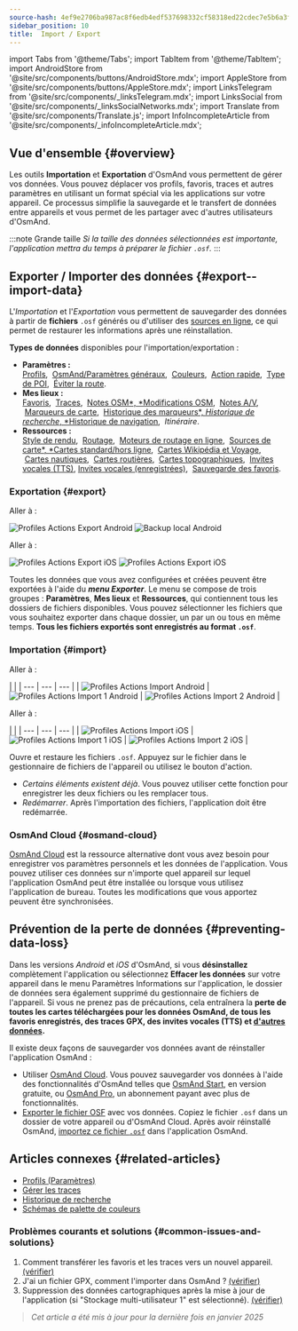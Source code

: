 ```yaml
---
source-hash: 4ef9e2706ba987ac8f6edb4edf537698332cf58318ed22cdec7e5b6a3f6d10de
sidebar_position: 10
title:  Import / Export
---
```

import Tabs from '@theme/Tabs';
import TabItem from '@theme/TabItem';
import AndroidStore from '@site/src/components/buttons/AndroidStore.mdx';
import AppleStore from '@site/src/components/buttons/AppleStore.mdx';
import LinksTelegram from '@site/src/components/_linksTelegram.mdx';
import LinksSocial from '@site/src/components/_linksSocialNetworks.mdx';
import Translate from '@site/src/components/Translate.js';
import InfoIncompleteArticle from '@site/src/components/_infoIncompleteArticle.mdx';


## Vue d'ensemble {#overview}

Les outils **Importation** et **Exportation** d'OsmAnd vous permettent de gérer vos données. Vous pouvez déplacer vos profils, favoris, traces et autres paramètres en utilisant un format spécial via les applications sur votre appareil. Ce processus simplifie la sauvegarde et le transfert de données entre appareils et vous permet de les partager avec d'autres utilisateurs d'OsmAnd.

:::note Grande taille
*Si la taille des données sélectionnées est importante, l'application mettra du temps à préparer le fichier `.osf`.*
:::


## Exporter / Importer des données {#export--import-data}

L'*Importation* et l'*Exportation* vous permettent de sauvegarder des données à partir de **fichiers** `.osf` générés ou d'utiliser des [sources en ligne](../map/raster-maps.md), ce qui permet de restaurer les informations après une réinstallation.

**Types de données** disponibles pour l'importation/exportation :

- **Paramètres :**  
        [Profils](../personal/profiles.md#actions), &nbsp;[OsmAnd/Paramètres généraux](../personal/global-settings.md), &nbsp;[Couleurs](../personal/color-palette-schemes.md), &nbsp;[Action rapide](../widgets/quick-action.md), &nbsp;[Type de POI](../map/point-layers-on-map.md#poi-types), &nbsp;[Éviter la route](../map/map-context-menu.md#avoid-road).
- **Mes lieux :**  
        [Favoris](../personal/favorites.md#export--import), &nbsp;[Traces](../personal/tracks/manage-tracks.md#import--export-track), &nbsp;[Notes OSM*, *Modifications OSM](../plugins/osm-editing.md#create--modify-poi), &nbsp;[Notes A/V](../plugins/audio-video-notes.md), &nbsp;[Marqueurs de carte](../personal/markers.md), &nbsp;[Historique des marqueurs*, *Historique de recherche*, *Historique de navigation](../personal/global-settings.md#history), &nbsp;*Itinéraire*.
- **Ressources :**  
        [Style de rendu](../map/vector-maps.md#custom-map-style), &nbsp;[Routage](../navigation/routing/osmand-routing.md), &nbsp;[Moteurs de routage en ligne](../navigation/routing/online-routing.md), &nbsp;[Sources de carte*, *Cartes standard/hors ligne](../map/raster-maps.md), &nbsp;[Cartes Wikipédia et Voyage](../plan-route/travel-guides.md), &nbsp;[Cartes nautiques](../plugins/nautical-charts.md), &nbsp;[Cartes routières](../map/vector-maps.md#road-style), &nbsp;[Cartes topographiques](../plugins/topography.md), &nbsp;[Invites vocales (TTS)](../navigation/guidance/voice-navigation.md#tts-text-to-speech), [Invites vocales (enregistrées)](../navigation/guidance/voice-navigation.md#recorded-voice-prompts), &nbsp;[Sauvegarde des favoris](../personal/favorites.md#automatic-favorites-backup).


### Exportation {#export}

<Tabs groupId="operating-systems">

<TabItem value="android" label="Android">

Aller à : *<Translate android="true" ids="shared_string_menu,shared_string_settings,import_export,export_to_file"/>*  

![Profiles Actions Export Android](@site/static/img/personal/profiles/profile_actions_export_1_andr.png) ![Backup local Android](@site/static/img/personal/profiles/profile_actions_export_2_andr.png)  

</TabItem>

<TabItem value="ios" label="iOS">

Aller à : *<Translate ios="true" ids="shared_string_menu,shared_string_settings,local_backup,backup_into_file"/>*

![Profiles Actions Export iOS](@site/static/img/personal/profiles/profile_actions_export_1_ios.png)   ![Profiles Actions Export iOS](@site/static/img/personal/profiles/profile_actions_export_2_ios.png)

</TabItem>

</Tabs>

Toutes les données que vous avez configurées et créées peuvent être exportées à l'aide du ***menu Exporter***. Le menu se compose de trois groupes : **Paramètres**, **Mes lieux** et **Ressources**, qui contiennent tous les dossiers de fichiers disponibles. Vous pouvez sélectionner les fichiers que vous souhaitez exporter dans chaque dossier, un par un ou tous en même temps. **Tous les fichiers exportés sont enregistrés au format `.osf`**.  


### Importation {#import}

<Tabs groupId="operating-systems">

<TabItem value="android" label="Android">

Aller à : *<Translate android="true" ids="shared_string_menu,shared_string_settings,import_export,shared_string_import"/>*  

| |
| --- | --- | --- |
| ![Profiles Actions Import Android](@site/static/img/personal/profiles/profile_actions_import_android.png) | ![Profiles Actions Import 1 Android](@site/static/img/personal/profiles/profile_actions_import_1_android.png) | ![Profiles Actions Import 2 Android](@site/static/img/personal/profiles/profile_actions_import_2_android.png) |

</TabItem>

<TabItem value="ios" label="iOS">

Aller à : *<Translate ios="true" ids="shared_string_menu,shared_string_settings,local_backup,restore_from_file"/>*  

| |
| --- | --- | --- |
| ![Profiles Actions Import iOS](@site/static/img/personal/profiles/profile_actions_import_ios.png) | ![Profiles Actions Import 1 iOS](@site/static/img/personal/profiles/profile_actions_import_1_ios.png) | ![Profiles Actions Import 2 iOS](@site/static/img/personal/profiles/profile_actions_import_2_ios.png) |

</TabItem>

</Tabs>

Ouvre et restaure les fichiers `.osf`. Appuyez sur le fichier dans le gestionnaire de fichiers de l'appareil ou utilisez le bouton d'action.

- *Certains éléments existent déjà*. Vous pouvez utiliser cette fonction pour enregistrer les deux fichiers ou les remplacer tous.
- *Redémarrer*. Après l'importation des fichiers, l'application doit être redémarrée.


### OsmAnd Cloud {#osmand-cloud}

[OsmAnd Cloud](../personal/osmand-cloud.md) est la ressource alternative dont vous avez besoin pour enregistrer vos paramètres personnels et les données de l'application. Vous pouvez utiliser ces données sur n'importe quel appareil sur lequel l'application OsmAnd peut être installée ou lorsque vous utilisez l'application de bureau. Toutes les modifications que vous apportez peuvent être synchronisées.


## Prévention de la perte de données {#preventing-data-loss}

Dans les versions *Android* et *iOS* d'OsmAnd, si vous **désinstallez** complètement l'application ou sélectionnez **Effacer les données** sur votre appareil dans le menu Paramètres Informations sur l'application, le dossier de données sera également supprimé du gestionnaire de fichiers de l'appareil. Si vous ne prenez pas de précautions, cela entraînera la **perte de toutes les cartes téléchargées pour les données OsmAnd, de tous les favoris enregistrés, des traces GPX, des invites vocales (TTS) et [d'autres données](#export--import-data).**

Il existe deux façons de sauvegarder vos données avant de réinstaller l'application OsmAnd :

- Utiliser [OsmAnd Cloud](#osmand-cloud). Vous pouvez sauvegarder vos données à l'aide des fonctionnalités d'OsmAnd telles que [OsmAnd Start](../personal/osmand-cloud.md#osmand-start), en version gratuite, ou [OsmAnd Pro](../purchases/index.md), un abonnement payant avec plus de fonctionnalités.
- [Exporter le fichier OSF](#export) avec vos données. Copiez le fichier `.osf` dans un dossier de votre appareil ou d'OsmAnd Cloud. Après avoir réinstallé OsmAnd, [importez ce fichier `.osf`](#import) dans l'application OsmAnd.


## Articles connexes {#related-articles}

- [Profils (Paramètres)](./profiles.md)
- [Gérer les traces](../personal/tracks/manage-tracks.md#import--export-track)
- [Historique de recherche](../search/search-history.md#export-and-share)
- [Schémas de palette de couleurs](../personal/color-palette-schemes.md)

### Problèmes courants et solutions {#common-issues-and-solutions}

1. Comment transférer les favoris et les traces vers un nouvel appareil. [(vérifier)](../troubleshooting/setup.md#how-to-transfer-favorites-and-tracks-to-a-new-device)
2. J'ai un fichier GPX, comment l'importer dans OsmAnd ? [(vérifier)](../troubleshooting/setup.md#i-have-a-gpx-file-how-do-i-import-it-into-osmand)
3. Suppression des données cartographiques après la mise à jour de l'application (si "Stockage multi-utilisateur 1" est sélectionné). [(vérifier)](../troubleshooting/maps-data#deleting-map-data-after-the-app-update-if-multiuser-storage-1-is-selected)

> *Cet article a été mis à jour pour la dernière fois en janvier 2025*